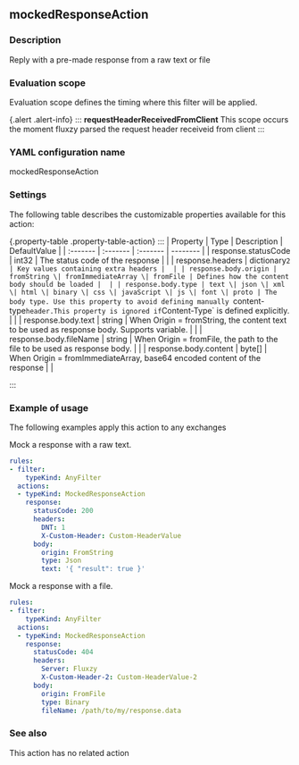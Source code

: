 ## mockedResponseAction

### Description

Reply with a pre-made response from a raw text or file

### Evaluation scope

Evaluation scope defines the timing where this filter will be applied. 

{.alert .alert-info}
:::
**requestHeaderReceivedFromClient** This scope occurs the moment fluxzy parsed the request header receiveid from client
:::

### YAML configuration name

mockedResponseAction

### Settings

The following table describes the customizable properties available for this action: 

{.property-table .property-table-action}
:::
| Property | Type | Description | DefaultValue |
| :------- | :------- | :------- | -------- |
| response.statusCode | int32 | The status code of the response |  |
| response.headers | dictionary`2 | Key values containing extra headers |  |
| response.body.origin | fromString \| fromImmediateArray \| fromFile | Defines how the content body should be loaded |  |
| response.body.type | text \| json \| xml \| html \| binary \| css \| javaScript \| js \| font \| proto | The body type. Use this property to avoid defining manually `content-type` header.This property is ignored if `Content-Type` is defined explicitly. |  |
| response.body.text | string | When Origin = fromString, the content text to be used as response body. Supports variable. |  |
| response.body.fileName | string | When Origin = fromFile, the path to the file to be used as response body. |  |
| response.body.content | byte[] | When Origin = fromImmediateArray, base64 encoded content of the response |  |

:::
### Example of usage

The following examples apply this action to any exchanges

Mock a response with a raw text.

```yaml
rules:
- filter:
    typeKind: AnyFilter
  actions:
  - typeKind: MockedResponseAction
    response:
      statusCode: 200
      headers:
        DNT: 1
        X-Custom-Header: Custom-HeaderValue
      body:
        origin: FromString
        type: Json
        text: '{ "result": true }'
```


Mock a response with a file.

```yaml
rules:
- filter:
    typeKind: AnyFilter
  actions:
  - typeKind: MockedResponseAction
    response:
      statusCode: 404
      headers:
        Server: Fluxzy
        X-Custom-Header-2: Custom-HeaderValue-2
      body:
        origin: FromFile
        type: Binary
        fileName: /path/to/my/response.data
```



### See also

This action has no related action

